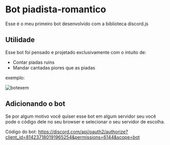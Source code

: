 # Bot piadista-romantico

Esse é o meu primeiro bot desenvolvido com a biblioteca discord.js

## Utilidade

Esse bot foi pensado e projetado exclusivamente com o intuito de:

 - Contar piadas ruins
 - Mandar cantadas piores que as piadas

exemplo:

![botexem](https://user-images.githubusercontent.com/77214080/109342573-d4522b80-784a-11eb-86ed-598abec4812f.png)

## Adicionando o bot

Se por algum motivo você quiser esse bot em algum servidor seu você pode o código dele no seu browser e selecionar o seu servidor de escolha.

Código do bot: https://discord.com/api/oauth2/authorize?client_id=814237180191965254&permissions=6144&scope=bot
